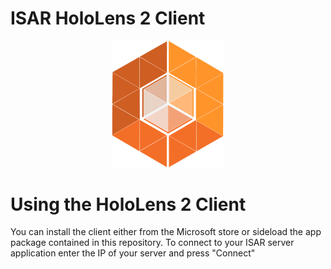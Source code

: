 # ISAR HoloLens 2 Client

<p align="center">
	<img src="../../Docs/imgs/ISAR_Icon.png" width="180px">
</p>

# Using the HoloLens 2 Client
You can install the client either from the Microsoft store or sideload the app package contained in this repository.
To connect to your ISAR server application enter the IP of your server and press "Connect"